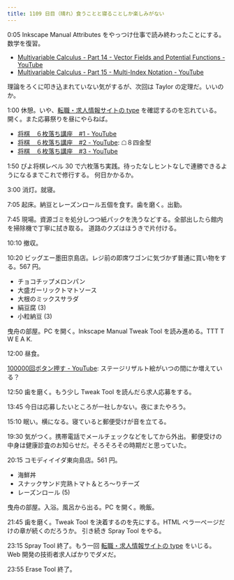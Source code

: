 ```yaml
---
title: 1109 日目（晴れ）食うことと寝ることしか楽しみがない
---
```


0:05 Inkscape Manual Attributes をやっつけ仕事で読み終わったことにする。数学を復習。

* [Multivariable Calculus - Part 14 - Vector Fields and Potential Functions - YouTube](https://www.youtube.com/watch?v=IlkvOqOOgwM&list=PLBh2i93oe2qv4G2AyarkbR3OKBml0hXEg&index=14)
* [Multivariable Calculus - Part 15 - Multi-Index Notation - YouTube](https://www.youtube.com/watch?v=Hiwth6HsUq0&list=PLBh2i93oe2qv4G2AyarkbR3OKBml0hXEg&index=15)

理論をろくに叩き込まれていない気がするが、次回は Taylor の定理だ。いいのか。

1:00 休憩。いや、[転職・求人情報サイトの type](https://type.jp/) を確認するのを忘れている。
開く。また応募祭りを昼にやらねば。

* [将棋　６枚落ち講座　#1 - YouTube](https://www.youtube.com/watch?v=2WulqrFpk5E)
* [将棋　６枚落ち講座　#2 - YouTube](https://www.youtube.com/watch?v=DRpMZ0nhpHA): ☖８四金型
* [将棋　６枚落ち講座　#3 - YouTube](https://www.youtube.com/watch?v=BXFNOskTFFM)

1:50 ぴよ将棋レベル 30 で六枚落ち実践。待ったなしヒントなしで連勝できるようになるまでこれで修行する。
何日かかるか。

3:00 消灯。就寝。

7:05 起床。納豆とレーズンロール五個を食す。歯を磨く。出勤。

7:45 現場。資源ゴミを処分しつつ紙パックを洗うなどする。全部出したら館内を掃除機で丁寧に拭き取る。
道路のクズはほうきで片付ける。

10:10 撤収。

10:20 ビッグエー墨田京島店。レジ前の即席ワゴンに気づかず普通に買い物をする。567 円。

* チョコチップメロンパン
* 大盛ガーリックトマトソース
* 大根のミックスサラダ
* 絹豆腐 (3)
* 小粒納豆 (3)

曳舟の部屋。PC を開く。Inkscape Manual Tweak Tool を読み進める。TTT T W E A K.

12:00 昼食。

[100000回ボタン押す - YouTube](https://www.youtube.com/watch?v=ynXBS2OmbxU&):
ステージリザルト絵がいつの間にか増えている？

12:50 歯を磨く。もう少し Tweak Tool を読んだら求人応募をする。

13:45 今日は応募したいところが一社しかない。夜にまたやろう。

15:10 眠い。横になる。寝ていると郵便受けが音を立てる。

19:30 気がつく。携帯電話でメールチェックなどをしてから外出。
郵便受けの中身は健康診査のお知らせだ。そろそろその時期だと思っていた。

20:15 コモディイイダ東向島店。561 円。

* 海鮮丼
* スナックサンド完熟トマト＆とろ～りチーズ
* レーズンロール (5)

曳舟の部屋。入浴。風呂から出る。PC を開く。晩飯。

21:45 歯を磨く。Tweak Tool を決着するのを先にする。HTML ペラ一ページだけの章が続くのだろうか。
引き続き Spray Tool をやる。

23:15 Spray Tool 終了。もう一回 [転職・求人情報サイトの type](https://type.jp/) をいじる。
Web 開発の技術者求人ばかりでダメだ。

23:55 Erase Tool 終了。
